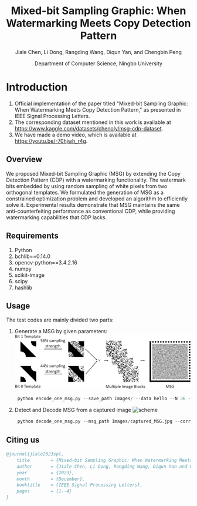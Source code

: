 <div align="center">
<h1> Mixed-bit Sampling Graphic: When Watermarking Meets Copy Detection Pattern </h1>
  
Jiale Chen, Li Dong, Rangding Wang, Diqun Yan, and Chengbin Peng

Department of Computer Science, Ningbo University


</div>


# Introduction

1. Official implementation of the paper titled "Mixed-bit Sampling Graphic: When Watermarking Meets Copy Detection Pattern," as presented in IEEE Signal Processing Letters.
2. The corresponding dataset mentioned in this work is available at https://www.kaggle.com/datasets/chenoly/msg-cdp-dataset.
3. We have made a demo video, which is available at https://youtu.be/-70hjwh_r4g.
## Overview
We proposed Mixed-bit Sampling Graphic (MSG) by extending the Copy Detection Pattern (CDP) with a watermarking functionality. The watermark bits embedded by using random sampling of white pixels from two orthogonal templates. We formulated the generation of MSG as a constrained optimization problem and developed an algorithm to efficiently solve it. Experimental results demonstrate that MSG maintains the same anti-counterfeiting performance as conventional CDP, while providing watermarking capabilities that CDP lacks.

## Requirements
1. Python
2. bchlib==0.14.0
3. opencv-python==3.4.2.16
4. numpy
5. scikit-image
6. scipy
7. hashlib

## Usage
The test codes are mainly divided two parts:
1. Generate a MSG by given parameters:
   ![scheme](./Images/mixed-bit.png)
   ```python
    python encode_one_msg.py --save_path Images/ --data hello --N 36 --alpha 0.7 --gamma 0.06
   
2. Detect and Decode MSG from a captured image
   ![scheme](./Images/corrected.png)
   ```python
    python decode_one_msg.py --msg_path Images/captured_MSG.jpg --correct_size 324 --N 36

## Citing us
```bibtex
@journal{jiale2023spl,
	title        = {Mixed-bit Sampling Graphic: When Watermarking Meets Copy Detection Pattern},
	author       = {Jiale Chen, Li Dong, Rangding Wang, Diqun Yan and Chengbin Peng},
	year         = {2023},
	month        = {December},
	booktitle    = {IEEE Signal Processing Letters},
	pages        = {1--4}
}
```

